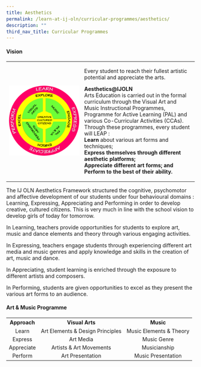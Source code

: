 ```yaml
---
title: Aesthetics
permalink: /learn-at-ij-oln/curricular-programmes/aesthetics/
description: ""
third_nav_title: Curricular Programmes
---
```

<h4><strong>Vision</strong></h4>
<table style="border-collapse: collapse; width: 100%;" border="0">
<tbody>
<tr>
<td style="width: 40%;"><img src="/images/aes.png"></td>
<td style="width: 60%;">
<p>Every student to reach their fullest artistic potential and appreciate the arts.</p>
<div>
<p><strong>Aesthetics@IJOLN<br /></strong>Arts Education is carried out in the formal curriculum through the Visual Art and Music Instructional Programmes, Programme for Active Learning (PAL) and various Co-Curricular Activities (CCAs). Through these programmes, every student will LEAP : <br /><strong>Learn&nbsp;</strong>about various art forms and techniques;<br /><strong>Express themselves through different aesthetic platforms;<br /></strong><strong>Appreciate different art forms; and<br /></strong><strong>Perform to the best of their ability.&nbsp;</strong></p>
</div>
</td>
</tr>
</tbody>
</table>
<p>The IJ OLN Aesthetics Framework structured the cognitive, psychomotor and affective development of our students under four behavioural domains : Learning, Expressing, Appreciating and Performing in order to develop creative, cultured citizens. This is very much in line with the school vision to develop girls of today for tomorrow.&nbsp;</p>
<p>In Learning, teachers provide opportunities for students to explore art, music and dance elements and theory through various engaging activities.</p>
<p>In Expressing, teachers engage students through experiencing different art media and music genres and apply knowledge and skills in the creation of art, music and dance.&nbsp;</p>
<p>In Appreciating, student learning is enriched through the exposure to different artists and composers.</p>
<p>In Performing, students are given opportunities to excel as they present the various art forms to an audience.</p>
<h4><strong>Art &amp; Music Programme</strong></h4>
<table>
<tbody>
<tr>
<th style="text-align: center;">Approach</th>
<th style="text-align: center;">Visual Arts</th>
<th style="text-align: center;">Music</th>
</tr>
<tr>
<td style="text-align: center;">Learn</td>
<td style="text-align: center;">Art Elements &amp; Design Principles</td>
<td style="text-align: center;">Music Elements &amp; Theory</td>
</tr>
<tr>
<td style="text-align: center;">Express</td>
<td style="text-align: center;">Art Media</td>
<td style="text-align: center;">Music Genre</td>
</tr>
<tr>
<td style="text-align: center;">Appreciate</td>
<td style="text-align: center;">Artists &amp; Art Movements</td>
<td style="text-align: center;">Musicianship</td>
</tr>
<tr>
<td style="text-align: center;">Perform</td>
<td style="text-align: center;">Art Presentation</td>
<td style="text-align: center;">Music Presentation</td>
</tr>
</tbody>
</table>